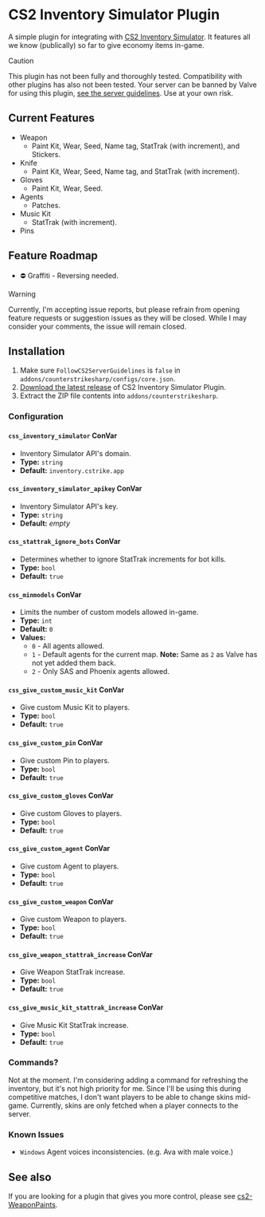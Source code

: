 # CS2 Inventory Simulator Plugin

A simple plugin for integrating with [CS2 Inventory Simulator](https://inventory.cstrike.app). It features all we know (publically) so far to give economy items in-game.

> [!CAUTION]
> This plugin has not been fully and thoroughly tested. Compatibility with other plugins has also not been tested. Your server can be banned by Valve for using this plugin, [see the server guidelines](https://blog.counter-strike.net/index.php/server_guidelines). Use at your own risk.

## Current Features

- Weapon
  - Paint Kit, Wear, Seed, Name tag, StatTrak (with increment), and Stickers.
- Knife
  - Paint Kit, Wear, Seed, Name tag, and StatTrak (with increment).
- Gloves
  - Paint Kit, Wear, Seed.
- Agents
  - Patches.
- Music Kit
  - StatTrak (with increment). 
- Pins

## Feature Roadmap

- ⛔ Graffiti - Reversing needed.

> [!WARNING]  
> Currently, I'm accepting issue reports, but please refrain from opening feature requests or suggestion issues as they will be closed. While I may consider your comments, the issue will remain closed.

## Installation

1. Make sure `FollowCS2ServerGuidelines` is `false` in `addons/counterstrikesharp/configs/core.json`.
2. [Download the latest release](https://github.com/ianlucas/cs2-inventory-simulator-plugin/releases) of CS2 Inventory Simulator Plugin.
3. Extract the ZIP file contents into `addons/counterstrikesharp`.

### Configuration

#### `css_inventory_simulator` ConVar

* Inventory Simulator API's domain.
* **Type:** `string`
* **Default:** `inventory.cstrike.app`

#### `css_inventory_simulator_apikey` ConVar

* Inventory Simulator API's key.
* **Type:** `string`
* **Default:** _empty_

#### `css_stattrak_ignore_bots` ConVar

* Determines whether to ignore StatTrak increments for bot kills.
* **Type:** `bool`
* **Default:** `true`

#### `css_minmodels` ConVar

* Limits the number of custom models allowed in-game.
* **Type:** `int`
* **Default:** `0`
* **Values:**
	- `0` - All agents allowed.
	- `1` - Default agents for the current map. **Note:** Same as `2` as Valve has not yet added them back.
	- `2` - Only SAS and Phoenix agents allowed.

#### `css_give_custom_music_kit` ConVar

* Give custom Music Kit to players.
* **Type:** `bool`
* **Default:** `true`

#### `css_give_custom_pin` ConVar

* Give custom Pin to players.
* **Type:** `bool`
* **Default:** `true`

#### `css_give_custom_gloves` ConVar

* Give custom Gloves to players.
* **Type:** `bool`
* **Default:** `true`

#### `css_give_custom_agent` ConVar

* Give custom Agent to players.
* **Type:** `bool`
* **Default:** `true`

#### `css_give_custom_weapon` ConVar

* Give custom Weapon to players.
* **Type:** `bool`
* **Default:** `true`

#### `css_give_weapon_stattrak_increase` ConVar

* Give Weapon StatTrak increase.
* **Type:** `bool`
* **Default:** `true`

#### `css_give_music_kit_stattrak_increase` ConVar

* Give Music Kit StatTrak increase.
* **Type:** `bool`
* **Default:** `true`

### Commands?

Not at the moment. I'm considering adding a command for refreshing the inventory, but it's not high priority for me. Since I'll be using this during competitive matches, I don't want players to be able to change skins mid-game. Currently, skins are only fetched when a player connects to the server.

### Known Issues

* `Windows` Agent voices inconsistencies. (e.g. Ava with male voice.)

## See also

If you are looking for a plugin that gives you more control, please see [cs2-WeaponPaints](https://github.com/Nereziel/cs2-WeaponPaints).
